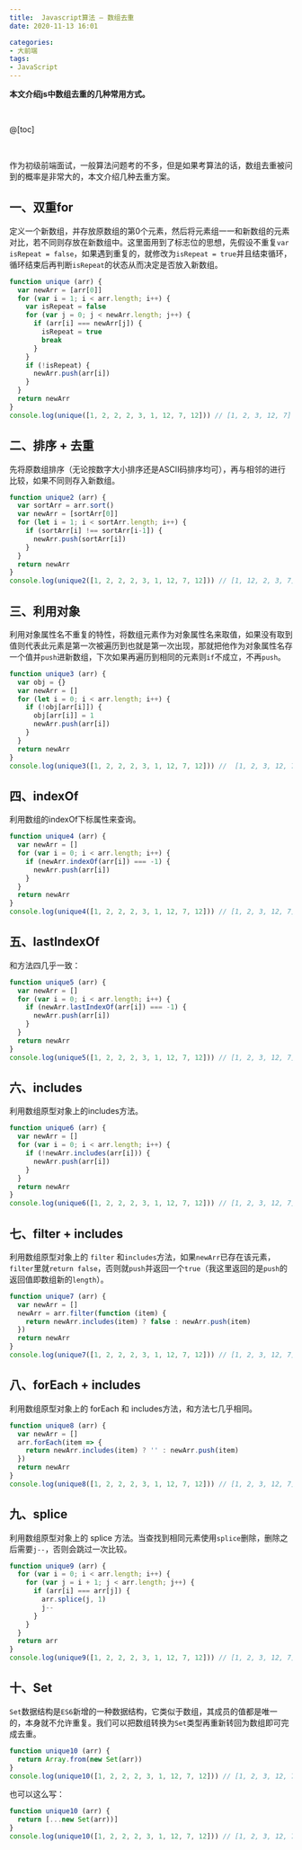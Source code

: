 ```yaml
---
title:  Javascript算法 — 数组去重
date: 2020-11-13 16:01

categories:
- 大前端
tags:
- JavaScript
---
```


**本文介绍js中数组去重的几种常用方式。**

<br>

@[toc]

<br>

作为初级前端面试，一般算法问题考的不多，但是如果考算法的话，数组去重被问到的概率是非常大的，本文介绍几种去重方案。



## 一、双重for

定义一个新数组，并存放原数组的第0个元素，然后将元素组一一和新数组的元素对比，若不同则存放在新数组中。这里面用到了标志位的思想，先假设不重复`var isRepeat = false`，如果遇到重复的，就修改为`isRepeat = true`并且结束循环，循环结束后再判断`isRepeat`的状态从而决定是否放入新数组。

```javascript
function unique (arr) {
  var newArr = [arr[0]]
  for (var i = 1; i < arr.length; i++) {
    var isRepeat = false
    for (var j = 0; j < newArr.length; j++) {
      if (arr[i] === newArr[j]) {
        isRepeat = true
        break
      }
    }
    if (!isRepeat) {
      newArr.push(arr[i])
    }
  }
  return newArr
}
console.log(unique([1, 2, 2, 2, 3, 1, 12, 7, 12])) // [1, 2, 3, 12, 7]

```



## 二、排序 + 去重

先将原数组排序（无论按数字大小排序还是ASCII码排序均可），再与相邻的进行比较，如果不同则存入新数组。

```javascript
function unique2 (arr) {
  var sortArr = arr.sort()
  var newArr = [sortArr[0]]
  for (let i = 1; i < sortArr.length; i++) {
    if (sortArr[i] !== sortArr[i-1]) {
      newArr.push(sortArr[i])
    }
  }
  return newArr
}
console.log(unique2([1, 2, 2, 2, 3, 1, 12, 7, 12])) // [1, 12, 2, 3, 7]

```



## 三、利用对象

利用对象属性名不重复的特性，将数组元素作为对象属性名来取值，如果没有取到值则代表此元素是第一次被遍历到也就是第一次出现，那就把他作为对象属性名存一个值并`push`进新数组，下次如果再遍历到相同的元素则`if`不成立，不再`push`。

```javascript
function unique3 (arr) {
  var obj = {}
  var newArr = []
  for (let i = 0; i < arr.length; i++) {
    if (!obj[arr[i]]) {
      obj[arr[i]] = 1
      newArr.push(arr[i])
    }   
  }
  return newArr
}
console.log(unique3([1, 2, 2, 2, 3, 1, 12, 7, 12])) //  [1, 2, 3, 12, 7]

```



## 四、indexOf

 利用数组的indexOf下标属性来查询。

```javascript
function unique4 (arr) {
  var newArr = []
  for (var i = 0; i < arr.length; i++) {
    if (newArr.indexOf(arr[i]) === -1) {
      newArr.push(arr[i])
    }
  }
  return newArr
}
console.log(unique4([1, 2, 2, 2, 3, 1, 12, 7, 12])) // [1, 2, 3, 12, 7]

```



## 五、lastIndexOf

和方法四几乎一致：

```javascript
function unique5 (arr) {
  var newArr = []
  for (var i = 0; i < arr.length; i++) {
    if (newArr.lastIndexOf(arr[i]) === -1) {
      newArr.push(arr[i])
    }
  }
  return newArr
}
console.log(unique5([1, 2, 2, 2, 3, 1, 12, 7, 12])) // [1, 2, 3, 12, 7]

```



## 六、includes

利用数组原型对象上的includes方法。

```javascript
function unique6 (arr) {
  var newArr = []
  for (var i = 0; i < arr.length; i++) {
    if (!newArr.includes(arr[i])) {
      newArr.push(arr[i])
    }
  }
  return newArr
}
console.log(unique6([1, 2, 2, 2, 3, 1, 12, 7, 12])) // [1, 2, 3, 12, 7]

```



## 七、filter + includes

利用数组原型对象上的 `filter` 和`includes`方法，如果`newArr`已存在该元素，`filter`里就`return false`，否则就`push`并返回一个`true`（我这里返回的是`push`的返回值即数组新的`length`）。

```javascript
function unique7 (arr) {
  var newArr = []
  newArr = arr.filter(function (item) {
    return newArr.includes(item) ? false : newArr.push(item)
  })
  return newArr
}
console.log(unique7([1, 2, 2, 2, 3, 1, 12, 7, 12])) // [1, 2, 3, 12, 7]

```



## 八、forEach + includes

利用数组原型对象上的 forEach 和 includes方法，和方法七几乎相同。

```javascript
function unique8 (arr) {
  var newArr = []
  arr.forEach(item => {
    return newArr.includes(item) ? '' : newArr.push(item)
  })
  return newArr
}
console.log(unique8([1, 2, 2, 2, 3, 1, 12, 7, 12])) // [1, 2, 3, 12, 7]

```



## 九、splice

利用数组原型对象上的 splice 方法。当查找到相同元素使用`splice`删除，删除之后需要`j--`，否则会跳过一次比较。

```javascript
function unique9 (arr) {
  for (var i = 0; i < arr.length; i++) {
    for (var j = i + 1; j < arr.length; j++) {
      if (arr[i] === arr[j]) {
        arr.splice(j, 1)
        j--
      }
    }
  }
  return arr
}
console.log(unique9([1, 2, 2, 2, 3, 1, 12, 7, 12])) // [1, 2, 3, 12, 7]

```



## 十、Set

`Set`数据结构是`ES6`新增的一种数据结构，它类似于数组，其成员的值都是唯一的，本身就不允许重复。我们可以把数组转换为`Set`类型再重新转回为数组即可完成去重。

```javascript
function unique10 (arr) {
  return Array.from(new Set(arr))
}
console.log(unique10([1, 2, 2, 2, 3, 1, 12, 7, 12])) // [1, 2, 3, 12, 7]

```

 也可以这么写：

```javascript
function unique10 (arr) {
  return [...new Set(arr))]
}
console.log(unique10([1, 2, 2, 2, 3, 1, 12, 7, 12])) // [1, 2, 3, 12, 7]

```

